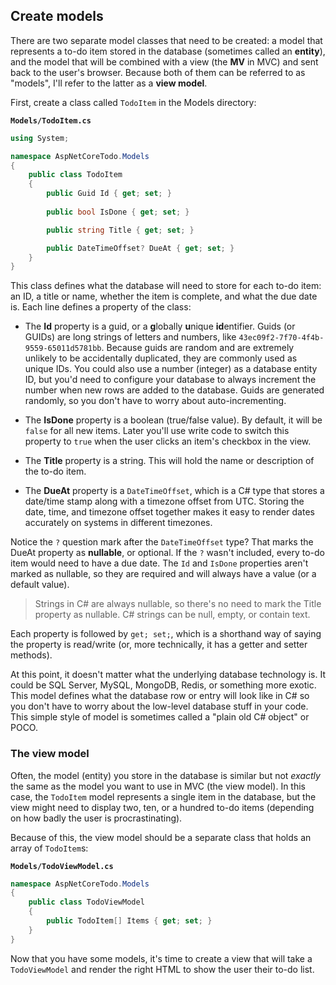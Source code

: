 ## Create models
There are two separate model classes that need to be created: a model that represents a to-do item stored in the database (sometimes called an **entity**), and the model that will be combined with a view (the **MV** in MVC) and sent back to the user's browser. Because both of them can be referred to as "models", I'll refer to the latter as a **view model**.

First, create a class called `TodoItem` in the Models directory:

**`Models/TodoItem.cs`**

```csharp
using System;

namespace AspNetCoreTodo.Models
{
    public class TodoItem
    {
        public Guid Id { get; set; }
        
        public bool IsDone { get; set; }

        public string Title { get; set; }

        public DateTimeOffset? DueAt { get; set; }
    }
}
```

This class defines what the database will need to store for each to-do item: an ID, a title or name, whether the item is complete, and what the due date is. Each line defines a property of the class:

* The **Id** property is a guid, or a **g**lobally **u**nique **id**entifier. Guids (or GUIDs) are long strings of letters and numbers, like `43ec09f2-7f70-4f4b-9559-65011d5781bb`. Because guids are random and are extremely unlikely to be accidentally duplicated, they are commonly used as unique IDs. You could also use a number (integer) as a database entity ID, but you'd need to configure your database to always increment the number when new rows are added to the database. Guids are generated randomly, so you don't have to worry about auto-incrementing.

* The **IsDone** property is a boolean (true/false value). By default, it will be `false` for all new items. Later you'll use write code to switch this property to `true` when the user clicks an item's checkbox in the view.

* The **Title** property is a string. This will hold the name or description of the to-do item.

* The **DueAt** property is a `DateTimeOffset`, which is a C# type that stores a date/time stamp along with a timezone offset from UTC. Storing the date, time, and timezone offset together makes it easy to render dates accurately on systems in different timezones.

Notice the `?` question mark after the `DateTimeOffset` type? That marks the DueAt property as **nullable**, or optional. If the `?` wasn't included, every to-do item would need to have a due date. The `Id` and `IsDone` properties aren't marked as nullable, so they are required and will always have a value (or a default value).

> Strings in C# are always nullable, so there's no need to mark the Title property as nullable. C# strings can be null, empty, or contain text.

Each property is followed by `get; set;`, which is a shorthand way of saying the property is read/write (or, more technically, it has a getter and setter methods).

At this point, it doesn't matter what the underlying database technology is. It could be SQL Server, MySQL, MongoDB, Redis, or something more exotic. This model defines what the database row or entry will look like in C# so you don't have to worry about the low-level database stuff in your code. This simple style of model is sometimes called a "plain old C# object" or POCO.

### The view model

Often, the model (entity) you store in the database is similar but not *exactly* the same as the model you want to use in MVC (the view model). In this case, the `TodoItem` model represents a single item in the database, but the view might need to display two, ten, or a hundred to-do items (depending on how badly the user is procrastinating).

Because of this, the view model should be a separate class that holds an array of `TodoItem`s:

**`Models/TodoViewModel.cs`**

```csharp
namespace AspNetCoreTodo.Models
{
    public class TodoViewModel
    {
        public TodoItem[] Items { get; set; }
    }
}
```

Now that you have some models, it's time to create a view that will take a `TodoViewModel` and render the right HTML to show the user their to-do list.
